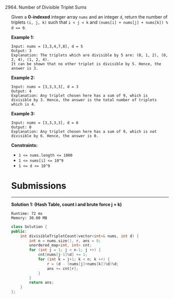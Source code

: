 2964. Number of Divisible Triplet Sums

Given a **0-indexed** integer array `nums` and an integer `d`, return the number of triplets `(i, j, k)` such that `i < j < k` and `(nums[i] + nums[j] + nums[k]) % d == 0`.
 

**Example 1:**
```
Input: nums = [3,3,4,7,8], d = 5
Output: 3
Explanation: The triplets which are divisible by 5 are: (0, 1, 2), (0, 2, 4), (1, 2, 4).
It can be shown that no other triplet is divisible by 5. Hence, the answer is 3.
```

**Example 2:**
```
Input: nums = [3,3,3,3], d = 3
Output: 4
Explanation: Any triplet chosen here has a sum of 9, which is divisible by 3. Hence, the answer is the total number of triplets which is 4.
```

**Example 3:**
```
Input: nums = [3,3,3,3], d = 6
Output: 0
Explanation: Any triplet chosen here has a sum of 9, which is not divisible by 6. Hence, the answer is 0.
```

**Constraints:**

* `1 <= nums.length <= 1000`
* `1 <= nums[i] <= 10^9`
* `1 <= d <= 10^9`

# Submissions
---
**Solution 1: (Hash Table, count i and brute force j + k)**
```
Runtime: 72 ms
Memory: 30.00 MB
```
```c++
class Solution {
public:
    int divisibleTripletCount(vector<int>& nums, int d) {
        int n = nums.size(), r, ans = 0;
        unordered_map<int, int> cnt;
        for (int j = 1; j < n-1; j ++) {
            cnt[nums[j-1]%d] += 1;
            for (int k = j+1; k < n; k ++) {
                r = (d - (nums[j]+nums[k])%d)%d;
                ans += cnt[r];
            }
        }
        return ans;
    }
};
```
